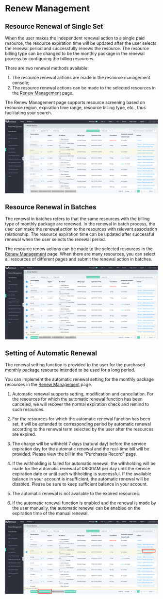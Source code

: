 # Renew Management
## Resource Renewal of Single Set
When the user makes the independent renewal action to a single paid resource, the resource expiration time will be updated after the user selects the renewal period and successfully renews the resource. The resource billing type can be changed to be the monthly package in the renewal process by configuring the billing resources.

There are two renewal methods available:

1. The resource renewal actions are made in the resource management console;
2. The resource renewal actions can be made to the selected resources in the [Renew Management](https://renewal-console.jdcloud.com/renew) page.

The Renew Management page supports resource screening based on resource region, expiration time range, resource billing type, etc., thus facilitating your search.

![file-list](../../../image/Finance/OnlineBuy/renew-1.png)

## Resource Renewal in Batches
The renewal in batches refers to that the same resources with the billing type of monthly package are renewed. In the renewal in batch process, the user can make the renewal action to the resources with relevant association relationship. The resource expiration time can be updated after successful renewal when the user selects the renewal period.

The resource renew actions can be made to the selected resources in the [Renew Management](https://renewal-console.jdcloud.com/renew) page. When there are many resources, you can select all resources of different pages and submit the renewal action in batches.

![file-list](../../../image/Finance/OnlineBuy/renew-2.png)

## Setting of Automatic Renewal
 The renewal setting function is provided to the user for the purchased monthly package resource intended to be used for a long period.

You can implement the automatic renewal setting for the monthly package resources in the [Renew Management](https://renewal-console.jdcloud.com/renew) page.

1. Automatic renewal supports setting, modification and cancellation. For the resources for which the automatic renewal function has been canceled, we will recover the normal expiration check and remind to such resources.

2. For the resources for which the automatic renewal function has been set, it will be extended to corresponding period by automatic renewal according to the renewal term selected by the user after the resources are expired.

3. The charge will be withheld 7 days (natural day) before the service expiration day for the automatic renewal and the real-time bill will be provided. Please view the bill in the "Purchases Record" page.

4. If the withholding is failed for automatic renewal, the withholding will be made for the automatic renewal at 08:00AM per day until the service expiration date or until such withholding is successful. If the available balance in your account is insufficient, the automatic renewal will be disabled. Please be sure to keep sufficient balance in your account.

5. The automatic renewal is not available to the expired resources.

6. If the automatic renewal function is enabled and the renewal is made by the user manually, the automatic renewal can be enabled on the expiration time of the manual renewal.

![file-list](../../../image/Finance/OnlineBuy/renew-3.png)
